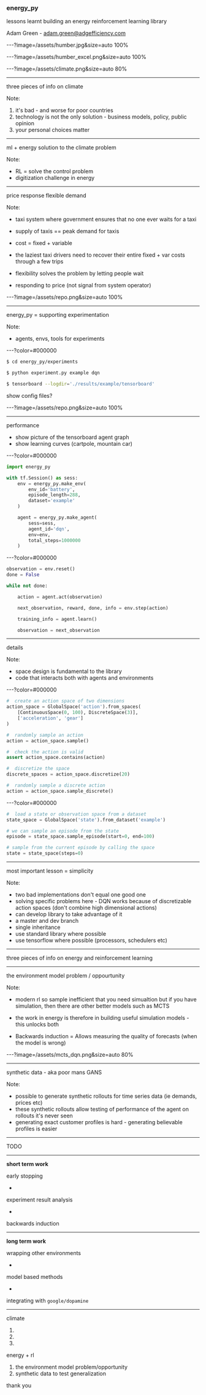 ### energy_py

lessons learnt building an energy reinforcement learning library

Adam Green - adam.green@adgefficiency.com

---?image=/assets/humber.jpg&size=auto 100%

---?image=/assets/humber_excel.png&size=auto 100%

---?image=/assets/climate.png&size=auto 80%

---

three pieces of info on climate

Note:

1. it's bad - and worse for poor countries
2. technology is not the only solution - business models, policy, public opinion
3. your personal choices matter

---

ml + energy solution to the climate problem

Note:

- RL = solve the control problem
- digitization challenge in energy

---

price response flexible demand 

Note:

- taxi system where government ensures that no one ever waits for a taxi
- supply of taxis == peak demand for taxis
- cost = fixed + variable
- the laziest taxi drivers need to recover their entire fixed + var costs through a few trips
- flexibility solves the problem by letting people wait

- responding to price (not signal from system operator)

---?image=/assets/repo.png&size=auto 100%

---

energy_py = supporting experimentation 

Note:
- agents, envs, tools for experiments

---?color=#000000

```bash
$ cd energy_py/experiments

$ python experiment.py example dqn

$ tensorboard --logdir='./results/example/tensorboard'
```

show config files?

---?image=/assets/repo.png&size=auto 100%

---

performance

- show picture of the tensorboard agent graph
- show learning curves (cartpole, mountain car)

---?color=#000000

```python
import energy_py

with tf.Session() as sess:
    env = energy_py.make_env(
        env_id='battery',
        episode_length=288,
        dataset='example'
    )

    agent = energy_py.make_agent(
        sess=sess,
        agent_id='dqn',
        env=env,
        total_steps=1000000
    )
```

---?color=#000000

```python
observation = env.reset()
done = False

while not done:

    action = agent.act(observation)

    next_observation, reward, done, info = env.step(action)

    training_info = agent.learn()

    observation = next_observation
```

---

details

Note:
- space design is fundamental to the library 
- code that interacts both with agents and environments

---?color=#000000

```python
#  create an action space of two dimensions
action_space = GlobalSpace('action').from_spaces(
    [ContinuousSpace(0, 100), DiscreteSpace(3)],
    ['acceleration', 'gear']
)

#  randomly sample an action
action = action_space.sample()

#  check the action is valid
assert action_space.contains(action)

#  discretize the space
discrete_spaces = action_space.discretize(20)

#  randomly sample a discrete action
action = action_space.sample_discrete()

```
---?color=#000000

```python
#  load a state or observation space from a dataset
state_space = GlobalSpace('state').from_dataset('example')

# we can sample an episode from the state
episode = state_space.sample_episode(start=0, end=100)

# sample from the current episode by calling the space
state = state_space(steps=0)
```

---

most important lesson = simplicity

Note:
- two bad implementations don't equal one good one
- solving specific problems here - DQN works because of discretizable action spaces (don't combine high dimensional actions)
- can develop library to take advantage of it
- a master and dev branch
- single inheritance
- use standard library where possible 
- use tensorflow where possible (processors, schedulers etc)

---

three pieces of info on energy and reinforcement learning

---

the environment model problem / oppourtunity

Note:
- modern rl so sample inefficient that you need simualtion
but if you have simulation, then there are other better models such as MCTS

- the work in energy is therefore in building useful simulation models - this unlocks both

- Backwards induction = Allows measuring the quality of forecasts (when the model is wrong)

---?image=/assets/mcts_dqn.png&size=auto 80%

---

synthetic data - aka poor mans GANS

Note:

- possible to generate synthetic rollouts for time series data (ie demands, prices etc)
- these synthetic rollouts allow testing of performance of the agent on rollouts it's never seen
- generating exact customer profiles is hard - generating believable profiles is easier

---

TODO

---

**short term work**

early stopping

+

experiment result analysis

+

backwards induction

---

**long term work**

wrapping other environments

+

model based methods 

+

integrating with `google/dopamine`

---

climate

1.
2.
3.

energy + rl

1. the environment model problem/opportunity
2. synthetic data to test generalization

thank you

